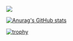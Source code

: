 ![](https://github-readme-blog-score-shota1995m.vercel.app/api/get_zenn_score?zennId=haoblackj)

[![Anurag's GitHub stats](https://github-readme-stats.vercel.app/api?username=haoblackj)
](https://github.com/anuraghazra/github-readme-stats)

[![trophy](https://github-profile-trophy.vercel.app/?username=haoblackj&column=7
)](https://github.com/ryo-ma/github-profile-trophy)

